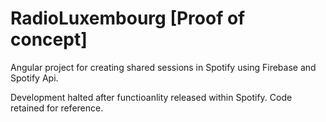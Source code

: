 # RadioLuxembourg [Proof of concept]

Angular project for creating shared sessions in Spotify using Firebase and Spotify Api.

Development halted after functioanlity released within Spotify.
Code retained for reference.


